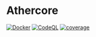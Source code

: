 ﻿# Athercore
[![Docker](https://github.com/DrProfessorPHD/athercore/actions/workflows/docker.yml/badge.svg)](https://github.com/DrProfessorPHD/athercore/pkgs/container/athercore)
[![CodeQL](https://github.com/DrProfessorPHD/athercore/actions/workflows/codeql.yml/badge.svg)](https://github.com/DrProfessorPHD/athercore/security/code-scanning)
[![coverage](https://codecov.io/github/DrProfessorPHD/athercore/coverage.svg?branch=main)](https://codecov.io/github/DrProfessorPHD/athercore?branch=main)














